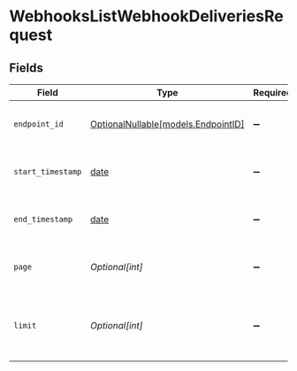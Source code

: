# WebhooksListWebhookDeliveriesRequest


## Fields

| Field                                                                | Type                                                                 | Required                                                             | Description                                                          |
| -------------------------------------------------------------------- | -------------------------------------------------------------------- | -------------------------------------------------------------------- | -------------------------------------------------------------------- |
| `endpoint_id`                                                        | [OptionalNullable[models.EndpointID]](../models/endpointid.md)       | :heavy_minus_sign:                                                   | Filter by webhook endpoint ID.                                       |
| `start_timestamp`                                                    | [date](https://docs.python.org/3/library/datetime.html#date-objects) | :heavy_minus_sign:                                                   | Filter deliveries after this timestamp.                              |
| `end_timestamp`                                                      | [date](https://docs.python.org/3/library/datetime.html#date-objects) | :heavy_minus_sign:                                                   | Filter deliveries before this timestamp.                             |
| `page`                                                               | *Optional[int]*                                                      | :heavy_minus_sign:                                                   | Page number, defaults to 1.                                          |
| `limit`                                                              | *Optional[int]*                                                      | :heavy_minus_sign:                                                   | Size of a page, defaults to 10. Maximum is 100.                      |